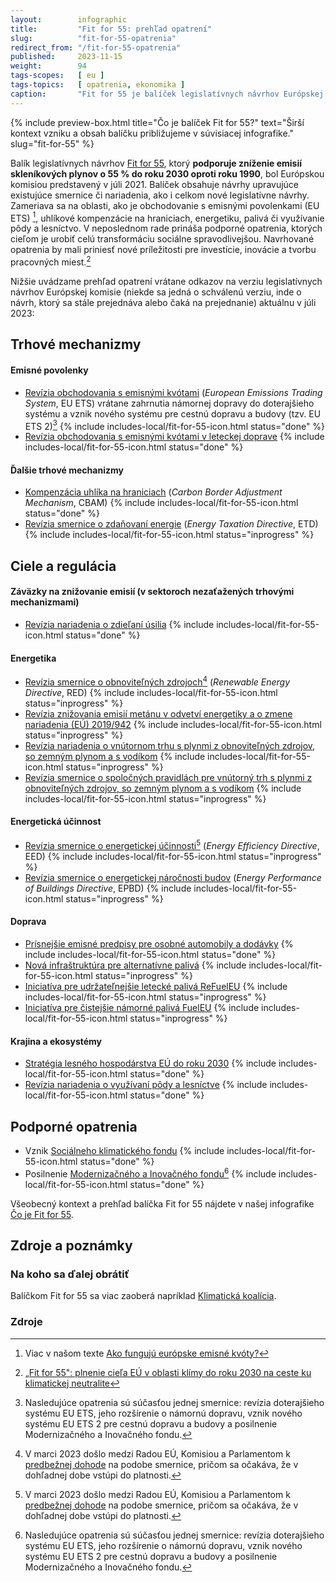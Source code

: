 ```yaml
---
layout:        infographic
title:         "Fit for 55: prehľad opatrení"
slug:          "fit-for-55-opatrenia"
redirect_from: "/fit-for-55-opatrenia"
published:     2023-11-15
weight:        94
tags-scopes:   [ eu ]
tags-topics:   [ opatrenia, ekonomika ]
caption:       "Fit for 55 je balíček legislatívnych návrhov Európskej komisie, ktoré majú viesť k 55 % zníženiu európskych emisií skleníkových plynov do roku 2030 v porovnaní s rokom 1990. Tento cieľ je medzikrokom k dosiahnutiu uhlíkovej neutrality do roku 2050, ku ktorému sa Európska únia právne zaviazala."
---
```


 {% include preview-box.html
    title="Čo je balíček Fit for 55?"
    text="Širší kontext vzniku a obsah balíčku približujeme v súvisiacej infografike."
    slug="fit-for-55"
%}

Balík legislatívnych návrhov [Fit for 55](https://eur-lex.europa.eu/legal-content/sk/TXT/?uri=CELEX%3A52021DC0550), ktorý **podporuje zníženie emisií skleníkových plynov o 55 % do roku 2030 oproti roku 1990**, bol Európskou komisiou predstavený v júli 2021. Balíček obsahuje návrhy upravujúce existujúce smernice či nariadenia, ako i celkom nové legislatívne návrhy. Zameriava sa na oblasti, ako je obchodovanie s emisnými povolenkami (EU ETS) [^explainer-emisne-povolenky], uhlíkové kompenzácie na hraniciach, energetiku, palivá či využívanie pôdy a lesníctvo. V neposlednom rade prináša podporné opatrenia, ktorých cieľom je urobiť celú transformáciu sociálne spravodlivejšou. Navrhované opatrenia by mali priniesť nové príležitosti pre investície, inovácie a tvorbu pracovných miest.[^fit-for-55]

Nižšie uvádzame prehľad opatrení vrátane odkazov na verziu legislatívnych návrhov Európskej komisie (niekde sa jedná o schválenú verziu, inde o návrh, ktorý sa stále prejednáva alebo čaká na prejednanie) aktuálnu v júli 2023:

## Trhové mechanizmy

#### Emisné povolenky

* [Revízia obchodovania s emisnými kvótami](https://eur-lex.europa.eu/legal-content/SK/TXT/?uri=celex%3A32023L0959) (*European Emissions Trading System*, EU ETS) vrátane zahrnutia námornej dopravy do doterajšieho systému a vznik nového systému pre cestnú dopravu a budovy (tzv. EU ETS 2)[^reforma-eu-ets] {% include includes-local/fit-for-55-icon.html status="done" %}
* [Revízia obchodovania s emisnými kvótami v leteckej doprave](https://eur-lex.europa.eu/legal-content/SK/TXT/?uri=celex%3A32023L0958) {% include includes-local/fit-for-55-icon.html status="done" %}

#### Ďalšie trhové mechanizmy

* [Kompenzácia uhlíka na hraniciach](https://eur-lex.europa.eu/legal-content/SK/TXT/?uri=celex%3A32023R0956) (*Carbon Border Adjustment Mechanism*, CBAM) {% include includes-local/fit-for-55-icon.html status="done" %}
* [Revízia smernice o zdaňovaní energie](https://eur-lex.europa.eu/legal-content/SK/TXT/?uri=CELEX%3A52021PC0563) (*Energy Taxation Directive*, ETD) {% include includes-local/fit-for-55-icon.html status="inprogress" %}

## Ciele a regulácia

#### Záväzky na znižovanie emisií (v sektoroch nezaťažených trhovými mechanizmami)

* [Revízia nariadenia o zdieľaní úsilia](https://eur-lex.europa.eu/legal-content/SK/TXT/?uri=celex%3A32023R0857) {% include includes-local/fit-for-55-icon.html status="done" %}

#### Energetika

* [Revízia smernice o obnoviteľných zdrojoch](https://eur-lex.europa.eu/legal-content/SK/TXT/?uri=CELEX%3A52021PC0557)[^red] (*Renewable Energy Directive*, RED)  {% include includes-local/fit-for-55-icon.html status="inprogress" %}
* [Revízia znižovania emisií metánu v odvetví energetiky a o zmene nariadenia (EÚ) 2019/942](https://eur-lex.europa.eu/legal-content/sk/TXT/?uri=CELEX%3A52021PC0805)  {% include includes-local/fit-for-55-icon.html status="inprogress" %}
* [Revízia nariadenia o vnútornom trhu s plynmi z obnoviteľných zdrojov, so zemným plynom a s vodíkom](https://eur-lex.europa.eu/legal-content/SK/TXT/?uri=COM%3A2021%3A804%3AFIN)  {% include includes-local/fit-for-55-icon.html status="inprogress" %}
* [Revízia smernice o spoločných pravidlách pre vnútorný trh s plynmi z obnoviteľných zdrojov, so zemným plynom a s vodíkom](https://eur-lex.europa.eu/legal-content/SK/TXT/?uri=COM%3A2021%3A803%3AFIN)  {% include includes-local/fit-for-55-icon.html status="inprogress" %}

#### Energetická účinnost

* [Revízia smernice o energetickej účinnosti](https://eur-lex.europa.eu/legal-content/SK/TXT/?uri=CELEX%3A52021PC0558)[^eed] (*Energy Efficiency Directive*, EED) {% include includes-local/fit-for-55-icon.html status="inprogress" %}
* [Revízia smernice o energetickej náročnosti budov](https://eur-lex.europa.eu/legal-content/sk/TXT/?uri=COM%3A2021%3A802%3AFIN) (*Energy Performance of Buildings Directive*, EPBD) {% include includes-local/fit-for-55-icon.html status="inprogress" %}

#### Doprava

* [Prísnejšie emisné predpisy pre osobné automobily a dodávky](https://eur-lex.europa.eu/legal-content/SK/TXT/?uri=celex%3A32023R0851) {% include includes-local/fit-for-55-icon.html status="done" %}
* [Nová infraštruktúra pre alternatívne palivá](https://eur-lex.europa.eu/legal-content/SK/TXT/?uri=CELEX%3A52021PC0559) {% include includes-local/fit-for-55-icon.html status="inprogress" %}
* [Iniciatíva pre udržateľnejšie letecké palivá ReFuelEU](https://eur-lex.europa.eu/legal-content/SK/TXT/?uri=CELEX%3A52021PC0561) {% include includes-local/fit-for-55-icon.html status="inprogress" %}
* [Iniciatíva pre čistejšie námorné palivá FuelEU](https://eur-lex.europa.eu/legal-content/SK/TXT/?uri=CELEX%3A52021PC0562) {% include includes-local/fit-for-55-icon.html status="inprogress" %}

#### Krajina a ekosystémy

* [Stratégia lesného hospodárstva EÚ do roku 2030](https://eur-lex.europa.eu/legal-content/SK/TXT/?uri=CELEX%3A52021DC0572) {% include includes-local/fit-for-55-icon.html status="done" %}
* [Revízia nariadenia o využívaní pôdy a lesníctve](https://eur-lex.europa.eu/legal-content/SK/TXT/?uri=celex%3A32023R0839) {% include includes-local/fit-for-55-icon.html status="done" %}

## Podporné opatrenia

* Vznik [Sociálneho klimatického fondu](https://eur-lex.europa.eu/legal-content/SK/TXT/?uri=celex%3A32023R0955) {% include includes-local/fit-for-55-icon.html status="done" %}
* Posilnenie [Modernizačného a Inovačného fondu](https://eur-lex.europa.eu/legal-content/SK/TXT/?uri=celex%3A32023L0959)[^reforma-eu-ets] {% include includes-local/fit-for-55-icon.html status="done" %}

Všeobecný kontext a prehľad balíčka Fit for 55 nájdete v našej infografike [Čo je Fit for 55](/infografiky/fit-for-55).

## Zdroje a poznámky

### Na koho sa ďalej obrátiť

Balíčkom Fit for 55 sa viac zaoberá napríklad [Klimatická koalícia](https://klimatickakoalicia.sk/kontakty/).

### Zdroje

[^fit-for-55]: [„Fit for 55": plnenie cieľa EÚ v oblasti klímy do roku 2030 na ceste ku klimatickej neutralite](https://eur-lex.europa.eu/legal-content/SK/TXT/?uri=CELEX%3A52021DC0550)

[^explainer-emisne-povolenky]: Viac v našom texte [Ako fungujú európske emisné kvóty?](/explainery/emisne-povolenky-ets)

[^reforma-eu-ets]: Nasledujúce opatrenia sú súčasťou jednej smernice: revízia doterajšieho systému EU ETS, jeho rozšírenie o námornú dopravu, vznik nového systému EU ETS 2 pre cestnú dopravu a budovy a posilnenie Modernizačného a Inovačného fondu.

[^red]: V marci 2023 došlo medzi Radou EÚ, Komisiou a Parlamentom k [predbežnej dohode](https://www.consilium.europa.eu/sk/press/press-releases/2023/03/30/council-and-parliament-reach-provisional-deal-on-renewable-energy-directive/) na podobe smernice, pričom sa očakáva, že v dohľadnej dobe vstúpi do platnosti.

[^eed]: V marci 2023 došlo medzi Radou EÚ, Komisiou a Parlamentom k [predbežnej dohode](https://www.consilium.europa.eu/sk/press/press-releases/2023/03/10/council-and-parliament-strike-deal-on-energy-efficiency-directive/) na podobe smernice, pričom sa očakáva, že v dohľadnej dobe vstúpi do platnosti.
